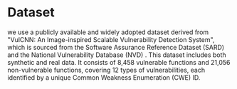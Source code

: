 # Dataset
we use a publicly available and widely adopted dataset derived from "VulCNN: An Image-inspired Scalable Vulnerability Detection System", which is sourced from the Software Assurance Reference Dataset (SARD) and the National Vulnerability Database (NVD) . This dataset includes both synthetic and real data. It consists of 8,458 vulnerable functions and 21,056 non-vulnerable functions, covering 12 types of vulnerabilities, each identified by a unique Common Weakness Enumeration (CWE) ID.


